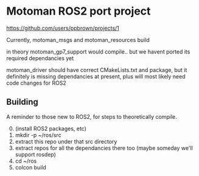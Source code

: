 # Motoman ROS2 port project

https://github.com/users/ppbrown/projects/1

Currently, motoman_msgs and motoman_resources build

in theory motoman_gp7_support would compile.. 
but we havent ported its required dependancies yet

motoman_driver should have correct CMakeLists.txt and package,
but it definitely is missing dependancies at present, plus will
most likely need code changes for ROS2

## Building

A reminder to those new to ROS2, for steps to theoretically compile.

0. (install ROS2 packages, etc)
1. mkdir -p ~/ros/src
2. extract this repo under that src directory
3. extract repos for all the dependancies there too
    (maybe someday we'll support rosdep)
4. cd ~/ros
5. colcon build



